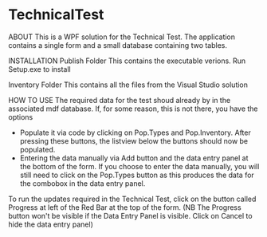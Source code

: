 # TechnicalTest
ABOUT
This is a WPF solution for the Technical Test. The application contains a single form and a small database containing two tables.


INSTALLATION
Publish Folder
This contains the executable verions. Run Setup.exe to install

Inventory Folder
This contains all the files from the Visual Studio solution




HOW TO USE
The required data for the test shoud already by in the associated mdf database. If, for some reason, this is not there, you have the options

- Populate it via code by clicking on Pop.Types and Pop.Inventory. After pressing these buttons, the listview below the buttons should now be populated.
- Entering the data manually via Add button and the data entry panel at the bottom of the form. If you choose to enter the data manually, you will still need to click on the Pop.Types button as this produces the data for the combobox in the data entry panel.

To run the updates required in the Technical Test, click on the button called Progress at left of the Red Bar at the top of the form. (NB The Progress button won't be visible if the Data Entry Panel is visible. Click on Cancel to hide the data entry panel)



